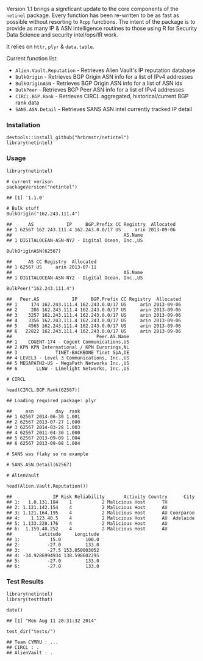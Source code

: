 Version 1.1 brings a significant update to the core components of the `netinel` package. Every function has been re-written to be as fast as possible without resorting to `Rcpp` functions. The intent of the package is to provide as many IP & ASN intelligence routines to those using R for Security Data Science and security intel/ops/IR work.

It relies on `httr`, `plyr` & `data.table`.

Current function list:

-   `Alien.Vault.Reputation` - Retrieves Alien Vault's IP reputation database
-   `BulkOrigin` - Retrieves BGP Origin ASN info for a list of IPv4 addresses
-   `BulkOriginASN` - Retrieves BGP Origin ASN info for a list of ASN ids
-   `BulkPeer` - Retrieves BGP Peer ASN info for a list of IPv4 addresses
-   `CIRCL.BGP.Rank` - Retrieves CIRCL aggregated, historical/current BGP rank data
-   `SANS.ASN.Detail` - Retrieves SANS ASN intel currently tracked IP detail

### Installation

``` {.r}
devtools::install_github("hrbrmstr/netintel")
library(netintel)
```

### Usage

``` {.r}
library(netintel)

# current verison
packageVersion("netintel")
```

    ## [1] '1.1.0'

``` {.r}
# Bulk stuff
BulkOrigin("162.243.111.4")
```

    ##      AS            IP     BGP.Prefix CC Registry  Allocated
    ## 1 62567 162.243.111.4 162.243.0.0/17 US     arin 2013-09-06
    ##                                         AS.Name
    ## 1 DIGITALOCEAN-ASN-NY2 - Digital Ocean, Inc.,US

``` {.r}
BulkOriginASN(62567)
```

    ##      AS CC Registry  Allocated
    ## 1 62567 US     arin 2013-07-11
    ##                                         AS.Name
    ## 1 DIGITALOCEAN-ASN-NY2 - Digital Ocean, Inc.,US

``` {.r}
BulkPeer("162.243.111.4")
```

    ##   Peer.AS            IP     BGP.Prefix CC Registry  Allocated
    ## 1     174 162.243.111.4 162.243.0.0/17 US     arin 2013-09-06
    ## 2     286 162.243.111.4 162.243.0.0/17 US     arin 2013-09-06
    ## 3    3257 162.243.111.4 162.243.0.0/17 US     arin 2013-09-06
    ## 4    3356 162.243.111.4 162.243.0.0/17 US     arin 2013-09-06
    ## 5    4565 162.243.111.4 162.243.0.0/17 US     arin 2013-09-06
    ## 6   22822 162.243.111.4 162.243.0.0/17 US     arin 2013-09-06
    ##                               Peer.AS.Name
    ## 1    COGENT-174 - Cogent Communications,US
    ## 2 KPN KPN International / KPN Eurorings,NL
    ## 3              TINET-BACKBONE Tinet SpA,DE
    ## 4 LEVEL3 - Level 3 Communications, Inc.,US
    ## 5 MEGAPATH2-US - MegaPath Networks Inc.,US
    ## 6       LLNW - Limelight Networks, Inc.,US

``` {.r}
# CIRCL

head(CIRCL.BGP.Rank(62567))
```

    ## Loading required package: plyr

    ##     asn        day  rank
    ## 1 62567 2014-06-30 1.001
    ## 2 62567 2013-07-27 1.000
    ## 3 62567 2014-03-28 1.003
    ## 4 62567 2011-04-30 1.000
    ## 5 62567 2013-09-09 1.004
    ## 6 62567 2013-09-08 1.004

``` {.r}
# SANS was flaky so no example

# SANS.ASN.Detail(62567)

# AlienVault

head(Alien.Vault.Reputation())
```

    ##               IP Risk Reliability       Activity Country      City
    ## 1:   1.0.131.184    1           2 Malicious Host      TH          
    ## 2: 1.121.142.154    4           2 Malicious Host      AU          
    ## 3: 1.121.164.195    4           2 Malicious Host      AU Coorparoo
    ## 4:    1.123.40.5    4           2 Malicious Host      AU  Adelaide
    ## 5: 1.133.228.176    4           2 Malicious Host      AU          
    ## 6:  1.159.48.252    4           2 Malicious Host      AU          
    ##          Latitude     Longitude
    ## 1:           15.0         100.0
    ## 2:          -27.0         133.0
    ## 3:          -27.5 153.050003052
    ## 4: -34.9286994934 138.598602295
    ## 5:          -27.0         133.0
    ## 6:          -27.0         133.0

### Test Results

``` {.r}
library(netintel)
library(testthat)

date()
```

    ## [1] "Mon Aug 11 20:31:32 2014"

``` {.r}
test_dir("tests/")
```

    ## Team CYMRU : ...
    ## CIRCL : .
    ## AlienVault : .
